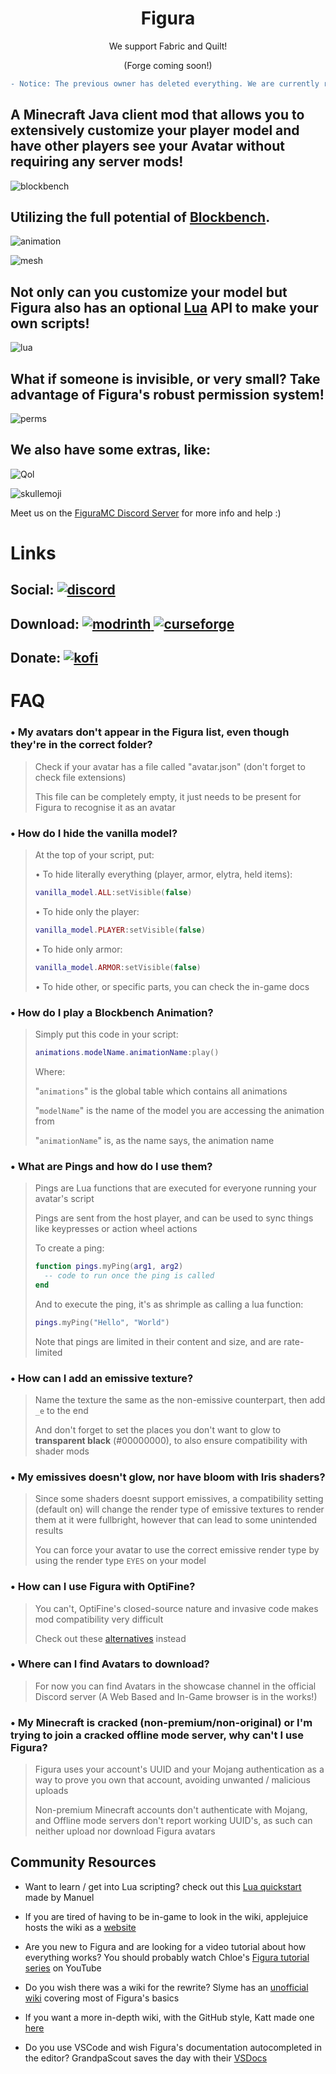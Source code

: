 <h1 align="center"> Figura </h1>
<p align="center"> We support Fabric and Quilt! </p>
<p align="center"> (Forge coming soon!) </p>

```diff
- Notice: The previous owner has deleted everything. We are currently rebuilding.
```

## A Minecraft Java client mod that allows you to extensively customize your player model and have other players see your Avatar without requiring any server mods!
![blockbench](https://github.com/Covkie/FiguraRME/assets/52550063/2f8bfff9-f5d6-46bd-a98c-7a9eed3faa7b)

## Utilizing the full potential of [Blockbench](https://www.blockbench.net/).
![animation](https://github.com/Covkie/FiguraRME/assets/52550063/d9e0e7b6-675f-40b3-a6fb-88c057ee50ab)

![mesh](https://github.com/Covkie/FiguraRME/assets/52550063/22742e4b-31fe-42cc-b8f4-0cedfe909a05)

## Not only can you customize your model but Figura also has an optional [Lua](https://www.lua.org/) API to make your own scripts!

![lua](https://github.com/Covkie/FiguraRME/assets/52550063/9201d481-1c52-42b5-813f-ca09a2fa5378)

## What if someone is invisible, or very small? Take advantage of Figura's robust permission system!

![perms](https://github.com/Covkie/FiguraRME/assets/52550063/92904d8d-3e38-4faf-b446-5f9480a8321f)

## We also have some extras, like:
![Qol](https://github.com/Covkie/FiguraRME/assets/52550063/d9db538e-d1b6-42eb-ad44-fbcc559c3c1f)

![skullemoji](https://github.com/Covkie/FiguraRME/assets/52550063/91c0f373-7048-4b2f-90db-e6891fa29589)

Meet us on the [FiguraMC Discord Server](https://discord.gg/figuramc) for more info and help :)

# Links
[discord]: https://discord.com/api/guilds/1129805506354085959/widget.png
[modrinth]: https://img.shields.io/badge/Modrinth-1bd96a?logo=modrinth&logoColor=ffffff&labelColor=1bd96a
[curseforge]: https://img.shields.io/badge/CurseForge-f16436?logo=curseforge&logoColor=ffffff&labelColor=f16436
[kofi]: https://img.shields.io/badge/Ko--fi-00b9fe?logo=kofi&logoColor=ffffff&labelColor=00b9fe

## Social: [ ![discord][] ](https://discord.gg/figuramc)

## Download: [ ![modrinth] ](https://modrinth.com/mod/figura) [ ![curseforge][] ](https://curseforge.com/minecraft/mc-mods/figura)

## Donate: [ ![kofi][] ](https://ko-fi.com/skyrina)

# FAQ

### • My avatars don't appear in the Figura list, even though they're in the correct folder?
> Check if your avatar has a file called "avatar.json" (don't forget to check file extensions)
> 
> This file can be completely empty, it just needs to be present for Figura to recognise it as an avatar

### • How do I hide the vanilla model?
> At the top of your script, put:
>
> • To hide literally everything (player, armor, elytra, held items):
> ```lua
> vanilla_model.ALL:setVisible(false)
> ```
>
> • To hide only the player:
> ```lua
> vanilla_model.PLAYER:setVisible(false)
> ```
>
> • To hide only armor:
> ```lua
> vanilla_model.ARMOR:setVisible(false)
> ```
> 
> • To hide other, or specific parts, you can check the in-game docs

### • How do I play a Blockbench Animation?
> Simply put this code in your script:
> ```lua
> animations.modelName.animationName:play()
> ```
> Where:
> 
> "`animations`" is the global table which contains all animations
> 
> "`modelName`" is the name of the model you are accessing the animation from
> 
> "`animationName`" is, as the name says, the animation name

### • What are Pings and how do I use them?
> Pings are Lua functions that are executed for everyone running your avatar's script
> 
> Pings are sent from the host player, and can be used to sync things like keypresses or action wheel actions
> 
> To create a ping:
> ```lua
> function pings.myPing(arg1, arg2)
>   -- code to run once the ping is called
> end
> ```
> And to execute the ping, it's as shrimple as calling a lua function:
> ```lua
> pings.myPing("Hello", "World")
> ```
> Note that pings are limited in their content and size, and are rate-limited

### • How can I add an emissive texture?
> Name the texture the same as the non-emissive counterpart, then add `_e` to the end
> 
> And don't forget to set the places you don't want to glow to **transparent black** (#00000000), to also ensure compatibility with shader mods

### • My emissives doesn't glow, nor have bloom with Iris shaders?
> Since some shaders doesnt support emissives, a compatibility setting (default on) will change the render type of emissive textures to render them at it were fullbright, however that can lead to some unintended results
>
> You can force your avatar to use the correct emissive render type by using the render type `EYES` on your model

### • How can I use Figura with OptiFine?
> You can't, OptiFine's closed-source nature and invasive code makes mod compatibility very difficult
> 
> Check out these [alternatives](https://lambdaurora.dev/optifine_alternatives/) instead

### • Where can I find Avatars to download?
> For now you can find Avatars in the showcase channel in the official Discord server (A Web Based and In-Game browser is in the works!)

### • My Minecraft is cracked (non-premium/non-original) or I'm trying to join a cracked offline mode server, why can't I use Figura?
> Figura uses your account's UUID and your Mojang authentication as a way to prove you own that account, avoiding unwanted / malicious uploads
> 
> Non-premium Minecraft accounts don't authenticate with Mojang, and Offline mode servers don't report working UUID's, as such can neither upload nor download Figura avatars


## Community Resources

* Want to learn / get into Lua scripting?
  check out this [Lua quickstart](https://manuel-3.github.io/lua-quickstart) made by Manuel


* If you are tired of having to be in-game to look in the wiki, applejuice hosts the wiki as a [website](https://applejuiceyy.github.io/figs/)


* Are you new to Figura and are looking for a video tutorial about how everything works? You should probably watch Chloe's [Figura tutorial series](https://www.youtube.com/playlist?list=PLNz7v2g2SFA8lOQUDS4z4-gIDLi_dWAhl) on YouTube


* Do you wish there was a wiki for the rewrite?
  Slyme has an [unofficial wiki](https://slymeball.github.io/Figura-Wiki) covering most of Figura's basics


* If you want a more in-depth wiki, with the GitHub style, Katt made one [here](https://github.com/KitCat962/FiguraRewriteRewrite/wiki) 


* Do you use VSCode and wish Figura's documentation autocompleted in the editor? GrandpaScout saves the day with their [VSDocs](https://github.com/GrandpaScout/FiguraRewriteVSDocs/wiki)
